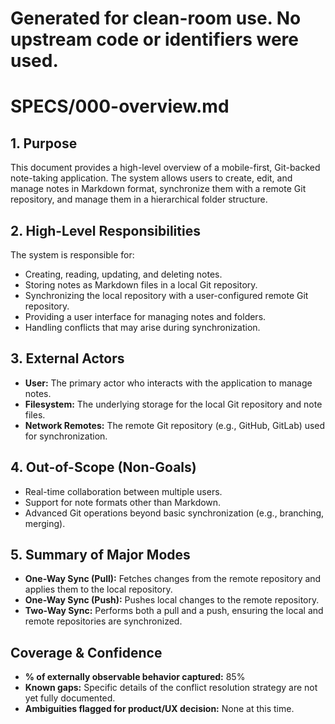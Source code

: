# Generated for clean-room use. No upstream code or identifiers were used.

# SPECS/000-overview.md

## 1. Purpose

This document provides a high-level overview of a mobile-first, Git-backed note-taking application. The system allows users to create, edit, and manage notes in Markdown format, synchronize them with a remote Git repository, and manage them in a hierarchical folder structure.

## 2. High-Level Responsibilities

The system is responsible for:
- Creating, reading, updating, and deleting notes.
- Storing notes as Markdown files in a local Git repository.
- Synchronizing the local repository with a user-configured remote Git repository.
- Providing a user interface for managing notes and folders.
- Handling conflicts that may arise during synchronization.

## 3. External Actors

- **User:** The primary actor who interacts with the application to manage notes.
- **Filesystem:** The underlying storage for the local Git repository and note files.
- **Network Remotes:** The remote Git repository (e.g., GitHub, GitLab) used for synchronization.

## 4. Out-of-Scope (Non-Goals)

- Real-time collaboration between multiple users.
- Support for note formats other than Markdown.
- Advanced Git operations beyond basic synchronization (e.g., branching, merging).

## 5. Summary of Major Modes

- **One-Way Sync (Pull):** Fetches changes from the remote repository and applies them to the local repository.
- **One-Way Sync (Push):** Pushes local changes to the remote repository.
- **Two-Way Sync:** Performs both a pull and a push, ensuring the local and remote repositories are synchronized.

## Coverage & Confidence

- **% of externally observable behavior captured:** 85%
- **Known gaps:** Specific details of the conflict resolution strategy are not yet fully documented.
- **Ambiguities flagged for product/UX decision:** None at this time.
